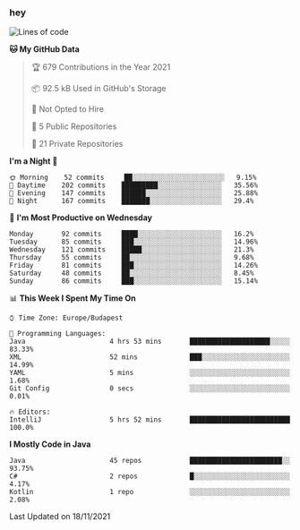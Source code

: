 ### hey

<!--START_SECTION:waka-->
![Lines of code](https://img.shields.io/badge/From%20Hello%20World%20I%27ve%20Written-467576%20lines%20of%20code-blue)

**🐱 My GitHub Data** 

> 🏆 679 Contributions in the Year 2021
 > 
> 📦 92.5 kB Used in GitHub's Storage 
 > 
> 🚫 Not Opted to Hire
 > 
> 📜 5 Public Repositories 
 > 
> 🔑 21 Private Repositories  
 > 
**I'm a Night 🦉** 

```text
🌞 Morning    52 commits     ██░░░░░░░░░░░░░░░░░░░░░░░   9.15% 
🌆 Daytime    202 commits    █████████░░░░░░░░░░░░░░░░   35.56% 
🌃 Evening    147 commits    ██████░░░░░░░░░░░░░░░░░░░   25.88% 
🌙 Night      167 commits    ███████░░░░░░░░░░░░░░░░░░   29.4%

```
📅 **I'm Most Productive on Wednesday** 

```text
Monday       92 commits     ████░░░░░░░░░░░░░░░░░░░░░   16.2% 
Tuesday      85 commits     ███░░░░░░░░░░░░░░░░░░░░░░   14.96% 
Wednesday    121 commits    █████░░░░░░░░░░░░░░░░░░░░   21.3% 
Thursday     55 commits     ██░░░░░░░░░░░░░░░░░░░░░░░   9.68% 
Friday       81 commits     ███░░░░░░░░░░░░░░░░░░░░░░   14.26% 
Saturday     48 commits     ██░░░░░░░░░░░░░░░░░░░░░░░   8.45% 
Sunday       86 commits     ███░░░░░░░░░░░░░░░░░░░░░░   15.14%

```


📊 **This Week I Spent My Time On** 

```text
⌚︎ Time Zone: Europe/Budapest

💬 Programming Languages: 
Java                     4 hrs 53 mins       ████████████████████░░░░░   83.33% 
XML                      52 mins             ███░░░░░░░░░░░░░░░░░░░░░░   14.99% 
YAML                     5 mins              ░░░░░░░░░░░░░░░░░░░░░░░░░   1.68% 
Git Config               0 secs              ░░░░░░░░░░░░░░░░░░░░░░░░░   0.01%

🔥 Editors: 
IntelliJ                 5 hrs 52 mins       █████████████████████████   100.0%

```

**I Mostly Code in Java** 

```text
Java                     45 repos            ███████████████████████░░   93.75% 
C#                       2 repos             █░░░░░░░░░░░░░░░░░░░░░░░░   4.17% 
Kotlin                   1 repo              ░░░░░░░░░░░░░░░░░░░░░░░░░   2.08%

```



 Last Updated on 18/11/2021
<!--END_SECTION:waka-->
